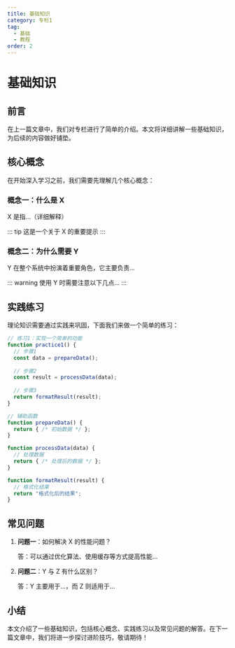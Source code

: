```yaml
---
title: 基础知识
category: 专栏1
tag:
  - 基础
  - 教程
order: 2
---
```


# 基础知识

## 前言

在上一篇文章中，我们对专栏进行了简单的介绍。本文将详细讲解一些基础知识，为后续的内容做好铺垫。

## 核心概念

在开始深入学习之前，我们需要先理解几个核心概念：

### 概念一：什么是 X

X 是指...（详细解释）

::: tip
这是一个关于 X 的重要提示
:::

### 概念二：为什么需要 Y

Y 在整个系统中扮演着重要角色，它主要负责...

::: warning
使用 Y 时需要注意以下几点...
:::

## 实践练习

理论知识需要通过实践来巩固，下面我们来做一个简单的练习：

```js
// 练习1：实现一个简单的功能
function practice1() {
  // 步骤1
  const data = prepareData();
  
  // 步骤2
  const result = processData(data);
  
  // 步骤3
  return formatResult(result);
}

// 辅助函数
function prepareData() {
  return { /* 初始数据 */ };
}

function processData(data) {
  // 处理数据
  return { /* 处理后的数据 */ };
}

function formatResult(result) {
  // 格式化结果
  return "格式化后的结果";
}
```

## 常见问题

1. **问题一**：如何解决 X 的性能问题？
   
   答：可以通过优化算法、使用缓存等方式提高性能...

2. **问题二**：Y 与 Z 有什么区别？
   
   答：Y 主要用于...，而 Z 则适用于...

## 小结

本文介绍了一些基础知识，包括核心概念、实践练习以及常见问题的解答。在下一篇文章中，我们将进一步探讨进阶技巧，敬请期待！ 